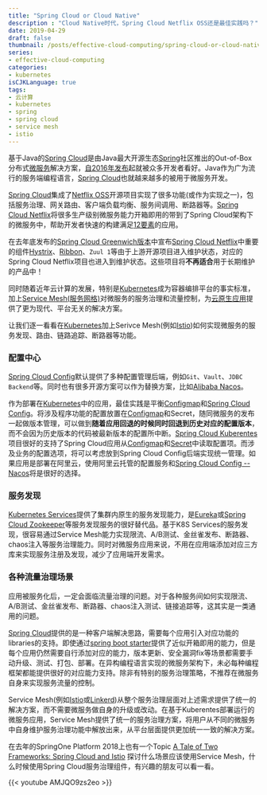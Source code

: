 ```yaml
---
title: "Spring Cloud or Cloud Native"
description : "Cloud Native时代，Spring Cloud Netflix OSS还是最佳实践吗？"
date: 2019-04-29
draft: false
thumbnail: /posts/effective-cloud-computing/spring-cloud-or-cloud-native/images/cover.png
series:
- effective-cloud-computing
categories:
- kubernetes
isCJKLanguage: true
tags:
- 云计算
- kubernetes
- spring
- spring cloud
- service mesh
- istio
---
```

基于Java的[Spring Cloud][spring-cloud]是由Java最大开源生态[Spring][spring]社区推出的Out-of-Box分布式[微服务][microservice]解决方案，[自2016年发布][spring-cloud-angel-release-notes]起就被众多开发者看好。Java作为广为流行的服务端编程语言，[Spring Cloud][spring-cloud]也就越来越多的被用于微服务开发。

[Spring Cloud][spring-cloud]集成了[Netflix OSS][netflix-oss]开源项目实现了很多功能(或作为实现之一)，包括服务治理、网关路由、客户端负载均衡、服务间调用、断路器等。[Spring Cloud Netflix][spring-cloud-netflix]将很多生产级别微服务能力开箱即用的带到了Spring Cloud架构下的微服务中，帮助开发者快速的构建满足[12要素][12factor]的应用。

在去年底发布的[Spring Cloud Greenwich版本][spring-cloud-netflix-entering-maintenance-mode]中宣布[Spring Cloud Netflix][spring-cloud-netflix]中重要的组件[Hystrix][hystrix-status]、[Ribbon][ribbon-status]、`Zuul 1`等由于上游开源项目进入维护状态，对应的Spring Cloud Netflix项目也进入到维护状态。这些项目将**不再适合**用于长期维护的产品中！

同时随着近年云计算的发展，特别是[Kubernetes][k8s]成为容器编排平台的事实标准，加上[Service Mesh(服务网格)][what-is-service-mesh]对微服务的服务治理和流量控制，为[云原生应用][cloud-native-apps]提供了更为现代、平台无关的解决方案。

<!--more-->

让我们逐一看看在[Kubernetes][k8s]加上Serivce Mesh(例如[Istio][istio])如何实现微服务的服务发现、路由、链路追踪、断路器等功能。

### 配置中心

[Spring Cloud Config][spring-cloud-config]默认提供了多种配置管理后端，例如`Git`、`Vault`、`JDBC Backend`等。同时也有很多开源方案可以作为替换方案，比如[Alibaba Nacos][nacos]。

作为部署在[Kubernetes][k8s]中的应用，最佳实践是平衡[Configmap][k8s-configmap]和[Spring Cloud Config][spring-cloud-config]。将涉及程序功能的配置放置在[Configmap][k8s-configmap]和Secret，随同微服务的发布一起做版本管理，可以做到**随着应用回退的时候同时回退到历史对应的配置版本**，而不会因为历史版本的代码被最新版本的配置所中断。[Spring Cloud Kuberentes][spring-cloud-k8s]项目很好的支持了Spring Cloud应用从[Configmap][spring-cloud-k8s-config]和[Secret][spring-cloud-k8s-secret]中读取配置项。而涉及业务的配置选项，将可以考虑放到Spring Cloud Config后端实现统一管理。如果应用是部署在阿里云，使用阿里云托管的配置服务和[Spring Cloud Config -- Nacos][nacos]将是很好的选择。

### 服务发现

[Kubernetes Services][k8s-discovery-services]提供了集群内原生的服务发现能力，是[Eureka][spring-cloud-netflix]或[Spring Cloud Zookeeper][spring-cloud-zookeeper]等服务发现服务的很好替代品。基于K8S Services的服务发现，很容易通过Service Mesh能力实现限流、A/B测试、金丝雀发布、断路器、chaos注入等服务治理能力。同时对微服务应用来说，不用在应用端添加对应三方库来实现服务注册及发现，减少了应用端开发需求。

### 各种流量治理场景

应用被服务化后，一定会面临流量治理的问题。对于各种服务间如何实现限流、A/B测试、金丝雀发布、断路器、chaos注入测试、链接追踪等，这其实是一类通用的问题。

[Spring Cloud][spring-cloud]提供的是一种客户端解决思路，需要每个应用引入对应功能的libraries的支持。即使通过[spring boot starter][spring-boot-starter]提供了近似开箱即用的能力，但是每个应用仍然需要自行添加对应的能力，版本更新、安全漏洞fix等场景都需要手动升级、测试、打包、部署。在异构编程语言实现的微服务架构下，未必每种编程框架都能提供很好的对应能力支持。除非有特别的服务治理策略，不推荐在微服务自身来实现服务流量的控制。

Service Mesh(例如[Istio][istio]或[Linkerd][linkerd])从整个服务治理层面对上述需求提供了统一的解决方案，而不需要微服务做自身的升级或改动。在基于Kuberentes部署运行的微服务应用，Service Mesh提供了统一的服务治理方案，将用户从不同的微服务中自身维护服务治理功能中解放出来，从平台层面提供更加统一一致的解决方案。

在去年的SpringOne Platform 2018上也有一个Topic [A Tale of Two Frameworks: Spring Cloud and Istio][spring-cloud-and-istio] 探讨什么场景应该使用Service Mesh，什么时候使用Spring Cloud服务治理组件，有兴趣的朋友可以看一看。

{{< youtube AMJQO9zs2eo >}}

[spring]: https://spring.io/
[spring-cloud]: https://spring.io/projects/spring-cloud
[microservice]: https://en.wikipedia.org/wiki/Microservices
[spring-cloud-angel-release-notes]: https://github.com/spring-projects/spring-cloud/wiki/Spring-Cloud-Angel-Release-Notes/6e0e1ba3d510d4a30b95c1468007b22f2427fa25
[netflix-oss]: https://netflix.github.io/
[spring-cloud-netflix]: https://spring.io/projects/spring-cloud-netflix
[12factor]: https://12factor.net/
[k8s]: https://kubernetes.io/
[what-is-service-mesh]: https://www.nginx.com/blog/what-is-a-service-mesh/
[spring-cloud-netflix-entering-maintenance-mode]: https://spring.io/blog/2018/12/12/spring-cloud-greenwich-rc1-available-now#spring-cloud-netflix-projects-entering-maintenance-mode
[cloud-native-apps]: https://www.redhat.com/en/topics/cloud-native-apps
[hystrix-status]: https://github.com/Netflix/Hystrix#hystrix-status
[ribbon-status]: https://github.com/Netflix/ribbon#project-status-on-maintenance
[istio]: https://istio.io/
[spring-cloud-config]: https://spring.io/projects/spring-cloud-config
[nacos]: https://github.com/alibaba/nacos
[spring-cloud-k8s]: https://github.com/spring-cloud/spring-cloud-kubernetes
[spring-cloud-k8s-config]: https://github.com/spring-cloud/spring-cloud-kubernetes#kubernetes-propertysource-implementations
[spring-cloud-k8s-secret]: https://github.com/spring-cloud/spring-cloud-kubernetes#secrets-propertysource
[k8s-configmap]: https://kubernetes.io/docs/user-guide/configmap/
[spring-cloud-zookeeper]: https://spring.io/projects/spring-cloud-zookeeper
[k8s-discovery-services]: https://kubernetes.io/docs/concepts/services-networking/service/#discovering-services
[spring-boot-starter]: https://www.baeldung.com/spring-boot-starters
[linkerd]: https://linkerd.io/
[spring-cloud-and-istio]: https://youtu.be/AMJQO9zs2eo
